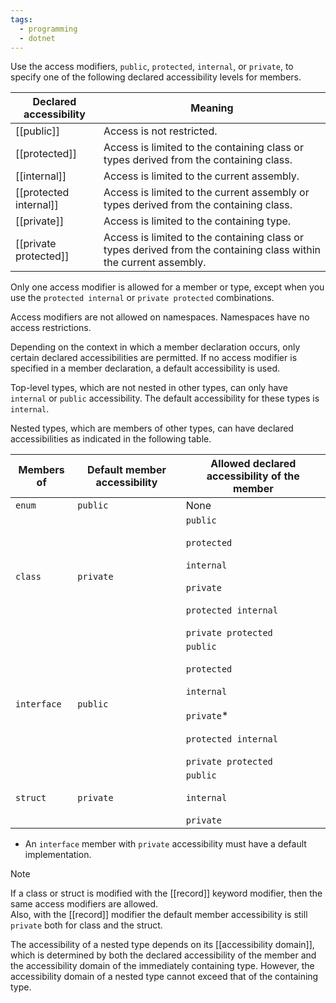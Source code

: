 ```yaml
---
tags:
  - programming
  - dotnet
---
```

Use the access modifiers, `public`, `protected`, `internal`, or `private`, to specify one of the following declared accessibility levels for members.

| Declared accessibility | Meaning                                                                                                           |
| ---------------------- | ----------------------------------------------------------------------------------------------------------------- |
| [[public]]             | Access is not restricted.                                                                                         |
| [[protected]]          | Access is limited to the containing class or types derived from the containing class.                             |
| [[internal]]           | Access is limited to the current assembly.                                                                        |
| [[protected internal]] | Access is limited to the current assembly or types derived from the containing class.                             |
| [[private]]            | Access is limited to the containing type.                                                                         |
| [[private protected]]  | Access is limited to the containing class or types derived from the containing class within the current assembly. |

Only one access modifier is allowed for a member or type, except when you use the `protected internal` or `private protected` combinations.

Access modifiers are not allowed on namespaces. Namespaces have no access restrictions.

Depending on the context in which a member declaration occurs, only certain declared accessibilities are permitted. If no access modifier is specified in a member declaration, a default accessibility is used.

Top-level types, which are not nested in other types, can only have `internal` or `public` accessibility. The default accessibility for these types is `internal`.

Nested types, which are members of other types, can have declared accessibilities as indicated in the following table.

|Members of|Default member accessibility|Allowed declared accessibility of the member|
|---|---|---|
|`enum`|`public`|None|
|`class`|`private`|`public`  <br>  <br>`protected`  <br>  <br>`internal`  <br>  <br>`private`  <br>  <br>`protected internal`  <br>  <br>`private protected`|
|`interface`|`public`|`public`  <br>  <br>`protected`  <br>  <br>`internal`  <br>  <br>`private`*  <br>  <br>`protected internal`  <br>  <br>`private protected`|
|`struct`|`private`|`public`  <br>  <br>`internal`  <br>  <br>`private`|

* An `interface` member with `private` accessibility must have a default implementation.

>[!Note]
If a class or struct is modified with the [[record]] keyword modifier, then the same access modifiers are allowed.  
Also, with the [[record]] modifier the default member accessibility is still `private` both for class and the struct.

The accessibility of a nested type depends on its [[accessibility domain]], which is determined by both the declared accessibility of the member and the accessibility domain of the immediately containing type. However, the accessibility domain of a nested type cannot exceed that of the containing type.